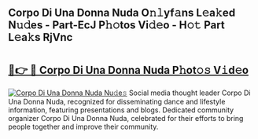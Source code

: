 ## Corpo Di Una Donna Nuda O𝚗𝚕yf𝚊ns L𝚎a𝚔ed N𝚞𝚍es - Part-EcJ P𝚑𝚘tos Vi𝚍𝚎o - H𝚘𝚝 Part L𝚎a𝚔s RjVnc

# <h2><a href="http://kf3laf.oniu.top/?m=Corpo+Di+Una+Donna+Nuda">🔗👉 🔴 Corpo Di Una Donna Nuda P𝚑ot𝚘𝚜 V𝚒d𝚎o</a></h2>

[![Corpo Di Una Donna Nuda Nu𝚍e𝚜](https://i.imgur.com/0qMVB7G.gif)](http://kf3laf.oniu.top/?m=Corpo+Di+Una+Donna+Nuda)
Social media thought leader Corpo Di Una Donna Nuda, recognized for disseminating dance and lifestyle information, featuring presentations and blogs. Dedicated community organizer Corpo Di Una Donna Nuda, celebrated for their efforts to bring people together and improve their community.  
